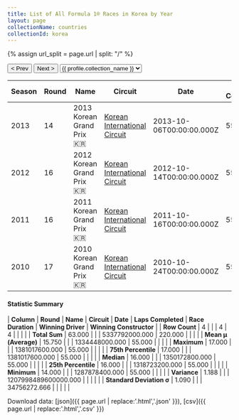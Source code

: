 ```yaml
---
title: List of All Formula 1® Races in Korea by Year
layout: page
collectionName: countries
collectionId: korea
---
```


{% assign url_split = page.url | split: "/" %}
<div id="collection-navigation">
<button onclick="selector.options[selector.selectedIndex-1].value && (window.location = selector.options[selector.selectedIndex-1].value);">&lt; Prev</button>
<button onclick="selector.options[selector.selectedIndex+1].value && (window.location = selector.options[selector.selectedIndex+1].value);">Next &gt;</button>
<select id="selector" onchange="this.options[this.selectedIndex].value && (window.location = this.options[this.selectedIndex].value);">
  {% for collectionId in site.data[page.collectionName].refs %}
    {% if collectionId == page.collectionId %}
      {% assign selected = "selected" %}
    {% else %}
      {% assign selected = "" %}
    {% endif %}
    {% assign profile = site.data[page.collectionName][collectionId].profile %}
    <option value="/f1/{{ page.collectionName }}/{{ collectionId }}/{{ url_split[4] }}" {{ selected }}>{{ profile.collection_name }}</option>
  {% endfor %}
</select>
</div>

| Season | Round | Name | Circuit | Date | Laps Completed | Race Duration | Winning Driver | Winning Constructor |
|--|--|--|--|--|--|--|--|--|
| 2013 | 14 | 2013 Korean Grand Prix 🇰🇷 | [Korean International Circuit](/f1/circuits/yeongam) | 2013-10-06T00:00:00.000Z | 55 | 1:43:13.701 | [Sebastian Vettel 🇩🇪](/f1/drivers/vettel) | Red Bull 🇦🇹 |
| 2012 | 16 | 2012 Korean Grand Prix 🇰🇷 | [Korean International Circuit](/f1/circuits/yeongam) | 2012-10-14T00:00:00.000Z | 55 | 1:36:28.651 | [Sebastian Vettel 🇩🇪](/f1/drivers/vettel) | Red Bull 🇦🇹 |
| 2011 | 16 | 2011 Korean Grand Prix 🇰🇷 | [Korean International Circuit](/f1/circuits/yeongam) | 2011-10-16T00:00:00.000Z | 55 | 1:38:01.994 | [Sebastian Vettel 🇩🇪](/f1/drivers/vettel) | Red Bull 🇦🇹 |
| 2010 | 17 | 2010 Korean Grand Prix 🇰🇷 | [Korean International Circuit](/f1/circuits/yeongam) | 2010-10-24T00:00:00.000Z | 55 | 2:48:20.810 | [Fernando Alonso 🇪🇸](/f1/drivers/alonso) | Ferrari 🇮🇹 |

#### Statistic Summary

| **Column** | **Round** | **Name** | **Circuit** | **Date** | **Laps Completed** | **Race Duration** | **Winning Driver** | **Winning Constructor** |
| **Row Count** | 4 |  |  | 4 | 4 |  |  |  |
| **Total Sum** | 63.000 |  |  | 5337792000.000 | 220.000 |  |  |  |
| **Mean μ (Average)** | 15.750 |  |  | 1334448000.000 | 55.000 |  |  |  |
| **Maximum** | 17.000 |  |  | 1381017600.000 | 55.000 |  |  |  |
| **75th Percentile** | 17.000 |  |  | 1381017600.000 | 55.000 |  |  |  |
| **Median** | 16.000 |  |  | 1350172800.000 | 55.000 |  |  |  |
| **25th Percentile** | 16.000 |  |  | 1318723200.000 | 55.000 |  |  |  |
| **Minimum** | 14.000 |  |  | 1287878400.000 | 55.000 |  |  |  |
| **Variance** | 1.188 |  |  | 1207998489600000.000 |  |  |  |  |
| **Standard Deviation σ** | 1.090 |  |  | 34756272.666 |  |  |  |  |

Download data: [json]({{ page.url | replace:'.html','.json' }}), [csv]({{ page.url | replace:'.html','.csv' }})
